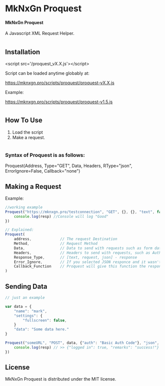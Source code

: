 MkNxGn Proquest
=======

#### MkNxGn Proquest
A Javascript XML Request Helper.


#

Installation
------------

&lt;script src='/proquest_vX.X.js'&gt;&lt;/script&gt;

Script can be loaded anytime globably at:

https://mknxgn.pro/scripts/proquest/proquest-vX.X.js<br>

Example:<br>

https://mknxgn.pro/scripts/proquest/proquest-v1.5.js

#
How To Use
------------
<ol>
    <li> Load the script
    <li> Make a request.
</ol>

#

### Syntax of Proquest is as follows:

Proquest(Address, Type="GET", Data, Headers, RType="json", ErrorIgnore=False, Callback="none")

## Making a Request

Example:
``` javascript
//working example
Proquest("https://mknxgn.pro/testconnection", "GET", {}, {}, "text", false, function(resp) {
    console.log(resp) //Console will log "Good"
})

// Explained:
Proquest(
    address,             // The request Destination
    Method,              // Request Method
    Data,                // Data to send with requests such as form data, or post data
    Headers,             // Headers to send with requests, such as Auth info
    Response_Type,       // [text, request, json] - response
    Error_Ignore,        // If you selected JSON responce and it wasn't JSON setting this to True will catch the Error and still give you the responce
    Callback_Function    // Proquest will give this function the response as a parameter IF the response status code is 200. If not, it will give you the XML Request if it wasn't 200 so you can parse through it.
)

```

## Sending Data
``` javascript
// just an example

var data = {
    "name": "mark",
    "settings": {
        "fullscreen": false,
    }
    "data": "Some data here."
}

Proquest("someURL", "POST", data, {"auth": "Basic Auth Code"}, "json", true, function(resp) {
    console.log(resp) // >> {"logged in": true, "remarks": "success!"}
})
```

License
-------
MkNxGn Proquest is distributed under the MIT license.
